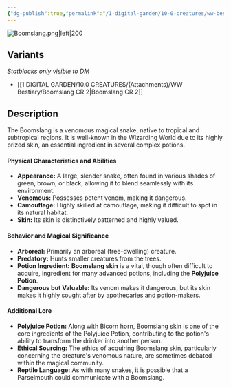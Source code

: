 ```yaml
---
{"dg-publish":true,"permalink":"/1-digital-garden/10-0-creatures/ww-bestiary/boomslang/","tags":["#creature","beast","#magical-being","#magical-non-being"]}
---
```


![Boomslang.png|left|200](/img/user/1%20DIGITAL%20GARDEN/10.0%20CREATURES/(Attachments)/WW%20Bestiary/Boomslang.png)

## Variants
*Statblocks only visible to DM*
- [[1 DIGITAL GARDEN/10.0 CREATURES/(Attachments)/WW Bestiary/Boomslang CR 2\|Boomslang CR 2]]

## Description

The Boomslang is a venomous magical snake, native to tropical and subtropical regions. It is well-known in the Wizarding World due to its highly prized skin, an essential ingredient in several complex potions.

#### Physical Characteristics and Abilities

* **Appearance:** A large, slender snake, often found in various shades of green, brown, or black, allowing it to blend seamlessly with its environment.
* **Venomous:** Possesses potent venom, making it dangerous.
* **Camouflage:** Highly skilled at camouflage, making it difficult to spot in its natural habitat.
* **Skin:** Its skin is distinctively patterned and highly valued.

#### Behavior and Magical Significance

* **Arboreal:** Primarily an arboreal (tree-dwelling) creature.
* **Predatory:** Hunts smaller creatures from the trees.
* **Potion Ingredient:** **Boomslang skin** is a vital, though often difficult to acquire, ingredient for many advanced potions, including the **Polyjuice Potion**.
* **Dangerous but Valuable:** Its venom makes it dangerous, but its skin makes it highly sought after by apothecaries and potion-makers.

#### Additional Lore

* **Polyjuice Potion:** Along with Bicorn horn, Boomslang skin is one of the core ingredients of the Polyjuice Potion, contributing to the potion's ability to transform the drinker into another person.
* **Ethical Sourcing:** The ethics of acquiring Boomslang skin, particularly concerning the creature's venomous nature, are sometimes debated within the magical community.
* **Reptile Language:** As with many snakes, it is possible that a Parselmouth could communicate with a Boomslang.
